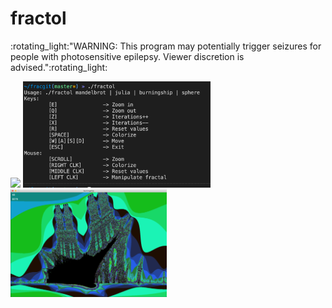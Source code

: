 # fractol

<p float="center"> :rotating_light:"WARNING: This program may potentially trigger seizures for people with photosensitive epilepsy. Viewer discretion is advised.":rotating_light:

</p>
<p float="left">
  <img src="/screens/Screen1.png" width="250" />
  <img src="/screens/Screen2.png" width="300"/> 
  <img src="/screens/Screen3.png" width="250"/>
</p>

